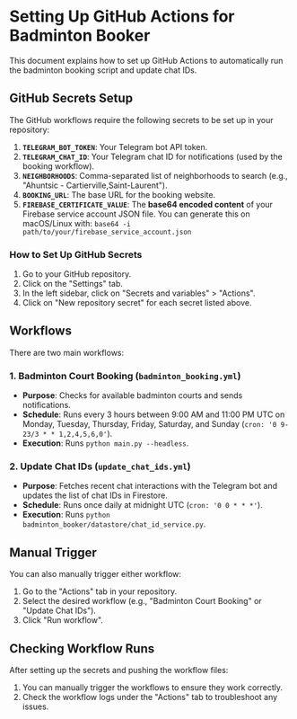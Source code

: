 # Setting Up GitHub Actions for Badminton Booker

This document explains how to set up GitHub Actions to automatically run the badminton booking script and update chat IDs.

## GitHub Secrets Setup

The GitHub workflows require the following secrets to be set up in your repository:

1.  **`TELEGRAM_BOT_TOKEN`**: Your Telegram bot API token.
2.  **`TELEGRAM_CHAT_ID`**: Your Telegram chat ID for notifications (used by the booking workflow).
3.  **`NEIGHBORHOODS`**: Comma-separated list of neighborhoods to search (e.g., "Ahuntsic - Cartierville,Saint-Laurent").
4.  **`BOOKING_URL`**: The base URL for the booking website.
5.  **`FIREBASE_CERTIFICATE_VALUE`**: The **base64 encoded content** of your Firebase service account JSON file. You can generate this on macOS/Linux with: `base64 -i path/to/your/firebase_service_account.json`

### How to Set Up GitHub Secrets

1.  Go to your GitHub repository.
2.  Click on the "Settings" tab.
3.  In the left sidebar, click on "Secrets and variables" > "Actions".
4.  Click on "New repository secret" for each secret listed above.

## Workflows

There are two main workflows:

### 1. Badminton Court Booking (`badminton_booking.yml`)

*   **Purpose**: Checks for available badminton courts and sends notifications.
*   **Schedule**: Runs every 3 hours between 9:00 AM and 11:00 PM UTC on Monday, Tuesday, Thursday, Friday, Saturday, and Sunday (`cron: '0 9-23/3 * * 1,2,4,5,6,0'`).
*   **Execution**: Runs `python main.py --headless`.

### 2. Update Chat IDs (`update_chat_ids.yml`)

*   **Purpose**: Fetches recent chat interactions with the Telegram bot and updates the list of chat IDs in Firestore.
*   **Schedule**: Runs once daily at midnight UTC (`cron: '0 0 * * *'`).
*   **Execution**: Runs `python badminton_booker/datastore/chat_id_service.py`.

## Manual Trigger

You can also manually trigger either workflow:

1.  Go to the "Actions" tab in your repository.
2.  Select the desired workflow (e.g., "Badminton Court Booking" or "Update Chat IDs").
3.  Click "Run workflow".

## Checking Workflow Runs

After setting up the secrets and pushing the workflow files:

1.  You can manually trigger the workflows to ensure they work correctly.
2.  Check the workflow logs under the "Actions" tab to troubleshoot any issues.